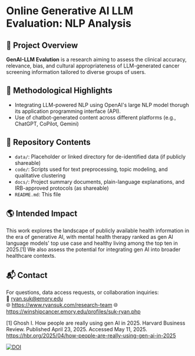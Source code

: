 # Online Generative AI LLM Evaluation: NLP Analysis

## 📍 Project Overview

**GenAI-LLM Evalution** is a research aiming to assess the clinical accuracy, relevance, bias, and cultural appropriateness of LLM-generated cancer screening information tailored to diverse groups of users.

## 🧠 Methodological Highlights

- Integrating LLM-powered NLP using OpenAI's large NLP model thorugh its application programming interface (API).
- Use of chatbot-generated content across different platforms (e.g., ChatGPT, CoPilot, Gemini) 

## 📁 Repository Contents

- `data/`: Placeholder or linked directory for de-identified data (if publicly shareable)
- `code/`: Scripts used for text preprocessing, topic modeling, and qualitative clustering
- `docs/`: Project summary documents, plain-language explanations, and IRB-approved protocols (as shareable)
- `README.md`: This file

## 🌎 Intended Impact

This work explores the landscape of publicly available health information in the era of generative AI, with mental health therapy ranked as gen AI language models' top use case and healthy living among the top ten in 2025.[1] We also assess the potential for integrating gen AI into broader healthcare contexts.

## 📬 Contact

For questions, data access requests, or collaboration inquiries:  
📧 ryan.suk@emory.edu  
🌐 https://www.ryansuk.com/research-team
🌐 https://winshipcancer.emory.edu/profiles/suk-ryan.php


[1] Ghosh I. How people are really using gen AI in 2025. Harvard Business Review. Published April 23, 2025. Accessed May 11, 2025. https://hbr.org/2025/04/how-people-are-really-using-gen-ai-in-2025


[![DOI](https://zenodo.org/badge/981681328.svg)](https://doi.org/10.5281/zenodo.15385119)
